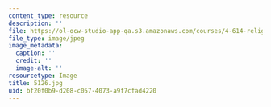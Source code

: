 ```yaml
---
content_type: resource
description: ''
file: https://ol-ocw-studio-app-qa.s3.amazonaws.com/courses/4-614-religious-architecture-and-islamic-cultures-fall-2002/bf20f0b9d208c0574073a9f7cfad4220_5126.jpg
file_type: image/jpeg
image_metadata:
  caption: ''
  credit: ''
  image-alt: ''
resourcetype: Image
title: 5126.jpg
uid: bf20f0b9-d208-c057-4073-a9f7cfad4220
---
```

